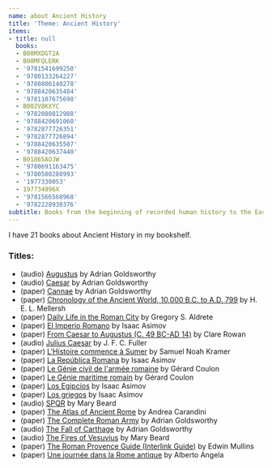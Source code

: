 ```yaml
---
name: about Ancient History
title: 'Theme: Ancient History'
items:
- title: null
  books:
  - B00MXDGT2A
  - B00MFQLERK
  - '9781541699250'
  - '9780133264227'
  - '9780806140278'
  - '9788420635484'
  - '9781107675698'
  - B002V8KXYC
  - '9782080812988'
  - '9788420691060'
  - '9782877726351'
  - '9782877726894'
  - '9788420635507'
  - '9788420637440'
  - B01865AOJW
  - '9780691163475'
  - '9780500288993'
  - '1977330053'
  - 197734996X
  - '9781566568968'
  - '9782228930376'
subtitle: Books from the beginning of recorded human history to the Early Middle Ages
---
```

I have 21 books about Ancient History in my bookshelf.

### Titles:
- (audio) [Augustus](/books/info/B00MXDGT2A) by Adrian Goldsworthy
- (audio) [Caesar](/books/info/B00MFQLERK) by Adrian Goldsworthy
- (paper) [Cannae](/books/info/9781541699250) by Adrian Goldsworthy
- (paper) [Chronology of the Ancient World, 10,000 B.C. to A.D. 799](/books/info/9780133264227) by H. E. L. Mellersh
- (paper) [Daily Life in the Roman City](/books/info/9780806140278) by Gregory S. Aldrete
- (paper) [El Imperio Romano](/books/info/9788420635484) by Isaac Asimov
- (paper) [From Caesar to Augustus (C. 49 BC-AD 14)](/books/info/9781107675698) by Clare Rowan
- (audio) [Julius Caesar](/books/info/B002V8KXYC) by J. F. C. Fuller
- (paper) [L'Histoire commence à Sumer](/books/info/9782080812988) by Samuel Noah Kramer
- (paper) [La República Romana](/books/info/9788420691060) by Isaac Asimov
- (paper) [Le Génie civil de l'armée romaine](/books/info/9782877726351) by Gérard Coulon
- (paper) [Le Génie maritime romain](/books/info/9782877726894) by Gérard Coulon
- (paper) [Los Egipcios](/books/info/9788420635507) by Isaac Asimov
- (paper) [Los griegos](/books/info/9788420637440) by Isaac Asimov
- (audio) [SPQR](/books/info/B01865AOJW) by Mary Beard
- (paper) [The Atlas of Ancient Rome](/books/info/9780691163475) by Andrea Carandini
- (paper) [The Complete Roman Army](/books/info/9780500288993) by Adrian Goldsworthy
- (audio) [The Fall of Carthage](/books/info/1977330053) by Adrian Goldsworthy
- (audio) [The Fires of Vesuvius](/books/info/197734996X) by Mary Beard
- (paper) [The Roman Provence Guide (Interlink Guide)](/books/info/9781566568968) by Edwin Mullins
- (paper) [Une journée dans la Rome antique](/books/info/9782228930376) by Alberto Angela
